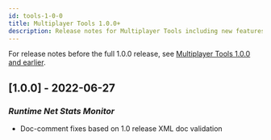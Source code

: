 ```yaml
---
id: tools-1-0-0
title: Multiplayer Tools 1.0.0+
description: Release notes for Multiplayer Tools including new features, updates, bug fixes, known issues, and information to help you upgrade.
---
```


For release notes before the full 1.0.0 release, see [Multiplayer Tools 1.0.0 and earlier](release-1.0.0-pre.md).

## [1.0.0] - 2022-06-27

### *Runtime Net Stats Monitor*
- Doc-comment fixes based on 1.0 release XML doc validation 